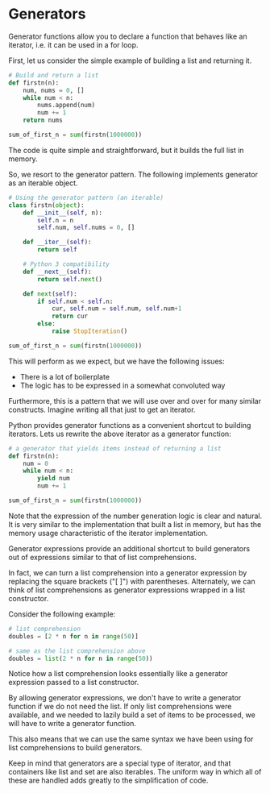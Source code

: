 # Generators

Generator functions allow you to declare a function that behaves like an iterator, i.e. it can be used in a for loop.

First, let us consider the simple example of building a list and returning it.

```python
# Build and return a list
def firstn(n):
    num, nums = 0, []
    while num < n:
        nums.append(num)
        num += 1
    return nums

sum_of_first_n = sum(firstn(1000000))
```

The code is quite simple and straightforward, but it builds the full list in memory.

So, we resort to the generator pattern. The following implements generator as an iterable object.

```python
# Using the generator pattern (an iterable)
class firstn(object):
    def __init__(self, n):
        self.n = n
        self.num, self.nums = 0, []

    def __iter__(self):
        return self

    # Python 3 compatibility
    def __next__(self):
        return self.next()

    def next(self):
        if self.num < self.n:
            cur, self.num = self.num, self.num+1
            return cur
        else:
            raise StopIteration()

sum_of_first_n = sum(firstn(1000000))
```

This will perform as we expect, but we have the following issues:

- There is a lot of boilerplate
- The logic has to be expressed in a somewhat convoluted way

Furthermore, this is a pattern that we will use over and over for many similar constructs. Imagine writing all that just to get an iterator.

Python provides generator functions as a convenient shortcut to building iterators. Lets us rewrite the above iterator as a generator function:

```python
# a generator that yields items instead of returning a list
def firstn(n):
    num = 0
    while num < n:
        yield num
        num += 1

sum_of_first_n = sum(firstn(1000000))
```

Note that the expression of the number generation logic is clear and natural. It is very similar to the implementation that built a list in memory, but has the memory usage characteristic of the iterator implementation.

Generator expressions provide an additional shortcut to build generators out of expressions similar to that of list comprehensions.

In fact, we can turn a list comprehension into a generator expression by replacing the square brackets ("[ ]") with parentheses. Alternately, we can think of list comprehensions as generator expressions wrapped in a list constructor.

Consider the following example:

```python
# list comprehension
doubles = [2 * n for n in range(50)]

# same as the list comprehension above
doubles = list(2 * n for n in range(50))
```

Notice how a list comprehension looks essentially like a generator expression passed to a list constructor.

By allowing generator expressions, we don't have to write a generator function if we do not need the list. If only list comprehensions were available, and we needed to lazily build a set of items to be processed, we will have to write a generator function.

This also means that we can use the same syntax we have been using for list comprehensions to build generators.

Keep in mind that generators are a special type of iterator, and that containers like list and set are also iterables. The uniform way in which all of these are handled adds greatly to the simplification of code.

